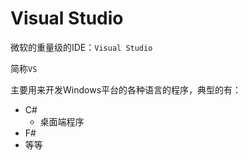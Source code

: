 # Visual Studio

微软的重量级的IDE：`Visual Studio`

简称`VS`

主要用来开发Windows平台的各种语言的程序，典型的有：

* C#
  * 桌面端程序
* F#
* 等等
